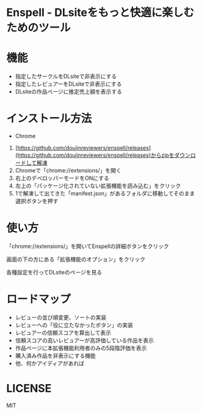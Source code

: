 # Enspell - DLsiteをもっと快適に楽しむためのツール

# 機能
- 指定したサークルをDLsiteで非表示にする
- 指定したレビュアーをDLsiteで非表示にする
- DLsiteの作品ページに推定売上額を表示する

# インストール方法

- Chrome

1. [https://github.com/doujinreviewers/enspell/releases](https://github.com/doujinreviewers/enspell/releases)からzipをダウンロードして解凍
2. Chromeで「chrome://extensions/」を開く
3. 右上のデベロッパーモードをONにする
4. 左上の「パッケージ化されていない拡張機能を読み込む」をクリック
5. 1で解凍して出てきた「manifest.json」があるフォルダに移動してそのまま選択ボタンを押す

# 使い方

「chrome://extensions/」を開いてEnspellの詳細ボタンをクリック

画面の下の方にある「拡張機能のオプション」をクリック

各種設定を行ってDLsiteのページを見る


# ロードマップ

- レビューの並び順変更、ソートの実装
- レビューへの「役に立たなかったボタン」の実装
- レビュアーの信頼スコアを算出して表示
- 信頼スコアの高いレビュアーが高評価している作品を表示
- 作品ページに本拡張機能利用者のみの5段階評価を表示
- 購入済み作品を非表示にする機能
- 他、何かアイディアがあれば

# LICENSE

MIT